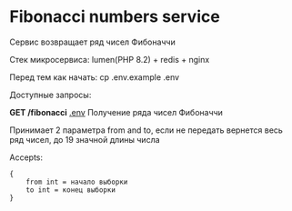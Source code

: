 # Fibonacci numbers service

Сервис возвращает ряд чисел Фибоначчи

Стек микросервиса: lumen(PHP 8.2) + redis + nginx

Перед тем как начать: cp .env.example .env

Доступные запросы:

**GET /fibonacci**
[.env](.env)
Получение ряда чисел Фибоначчи

Принимает 2 параметра from and to, если не передать вернется весь ряд чисел, до 19 значной длины числа

Accepts:
```
{
    from int = начало выборки
    to int = конец выборки
}
```
